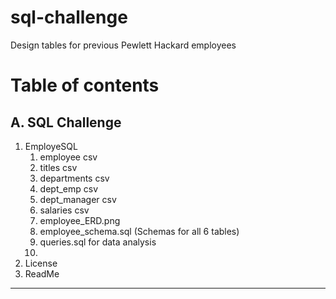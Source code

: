 # sql-challenge
Design tables for previous Pewlett Hackard employees

# Table of contents

## A. SQL Challenge

1. EmployeSQL
    1. employee csv
    2. titles csv
    3. departments csv
    4. dept_emp csv
    5. dept_manager csv
    6. salaries csv
    7. employee_ERD.png
    8. employee_schema.sql (Schemas for all 6 tables)
    9. queries.sql for data analysis
    10. 
2. License
3. ReadMe

-----------

